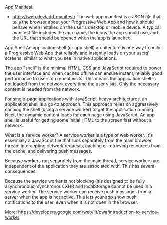 App Manifest

-  https://web.dev/add-manifest/
   The web app manifest is a JSON file that tells the browser about your Progressive Web App and how it should behave when installed on the user's desktop or mobile device. A typical manifest file includes the app name, the icons the app should use, and the URL that should be opened when the app is launched.

App Shell
An application shell (or app shell) architecture is one way to build a Progressive Web App that reliably and instantly loads on your users' screens, similar to what you see in native applications.

The app "shell" is the minimal HTML, CSS and JavaScript required to power the user interface and when cached offline can ensure instant, reliably good performance to users on repeat visits. This means the application shell is not loaded from the network every time the user visits. Only the necessary content is needed from the network.

For single-page applications with JavaScript-heavy architectures, an application shell is a go-to approach. This approach relies on aggressively caching the shell (using a service worker) to get the application running. Next, the dynamic content loads for each page using JavaScript. An app shell is useful for getting some initial HTML to the screen fast without a network.

What is a service worker?
A service worker is a type of web worker. It's essentially a JavaScript file that runs separately from the main browser thread, intercepting network requests, caching or retrieving resources from the cache, and delivering push messages.

Because workers run separately from the main thread, service workers are independent of the application they are associated with. This has several consequences:

Because the service worker is not blocking (it's designed to be fully asynchronous) synchronous XHR and localStorage cannot be used in a service worker.
The service worker can receive push messages from a server when the app is not active. This lets your app show push notifications to the user, even when it is not open in the browser.

More: https://developers.google.com/web/ilt/pwa/introduction-to-service-worker
